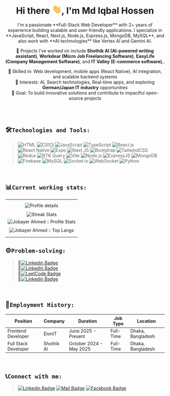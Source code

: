 <div>
  <h1 align="center">
    Hi there <img src="https://raw.githubusercontent.com/ABSphreak/ABSphreak/master/gifs/Hi.gif" width="30px" height="30px">, I'm Md Iqbal Hossen
  </h1>
  <div align="center" text-align= "justify">
   I'm a passionate **Full-Stack Web Developer** with 2+ years of experience building scalable and user-friendly applications.  
I specialize in **JavaScript, React, Next.js, Node.js, Express.js, MongoDB, MySQL**, and also work with **AI technologies** like Vertex AI and Gemini AI.  

🚀 Projects I've worked on include **Shothik AI (AI-powered writing assistant)**, **Workdear (Micro Job Freelancing Software)**, **EasyLife (Company Management Software)**, and **IT Valley (E-commerce software)**,.  

🔹 Skilled in: Web development, mobile apps (React Native), AI integration, and scalable backend systems  
🔹 Interests: AI, Search technologies, Real-time apps, and exploring **German/Japan IT industry** opportunities  
🔹 Goal: To build innovative solutions and contribute to impactful open-source projects  
  </div>
  <br />
<div>

<br/>

## 🛠️`Technologies and Tools:`
> ![HTML](https://img.shields.io/badge/HTML5-E34F26?style=flat-square&logo=html5&logoColor=white)
> ![CSS3](https://img.shields.io/badge/CSS3-1572B6?style=flat-square&logo=css3&logoColor=white)
> ![JavaScript](https://img.shields.io/badge/JavaScript-F7DF1E?style=flat-square&logo=javascript&logoColor=black)
> ![TypeScript](https://img.shields.io/badge/TypeScript-007ACC?style=flat-square&logo=typescript&logoColor=white)
> ![React.js](https://img.shields.io/badge/React.js-0081CB?style=flat-square&logo=react&logoColor=61DAFB)
> ![React Native](https://img.shields.io/badge/-React%20Native-blue?style=flat-square&logo=react&logoColor=white)
> ![Expo](https://img.shields.io/badge/Expo-blue?style=flat-square&logo=expo&logoColor=white)
> ![Next JS](https://img.shields.io/badge/Next-black?style=flat-square&logo=next.js&logoColor=white)
> ![Bootstrap](https://img.shields.io/badge/Bootstrap-563D7C?style=flat-square&logo=bootstrap&logoColor=white)
> ![TailwindCSS](https://img.shields.io/badge/Tailwind_CSS-38B2AC?style=flat-square&logo=tailwind-css&logoColor=white)
> ![Redux](https://img.shields.io/badge/Redux-593D88?style=flat-square&logo=redux&logoColor=white)
> ![RTK Query](https://img.shields.io/badge/-RTK%20Query-FF4154?style=flat-square&logo=redux&logoColor=white)
> ![Vite](https://img.shields.io/badge/Vite-593D88?style=flat-square&logo=vite&logoColor=white)
> ![Node.js](https://img.shields.io/badge/Node.js-43853D?style=flat-square&logo=node.js&logoColor=white)
> ![ExpressJS](https://img.shields.io/badge/Express.js-404D59?style=flat-square)
> ![MongoDB](https://img.shields.io/badge/MongoDB-4EA94B?style=flat-square&logo=mongodb&logoColor=white)
> ![Firebase](https://img.shields.io/badge/firebase-%23039BE5.svg?style=flat-square&logo=firebase)
> ![MySQL](https://img.shields.io/badge/mysql-f5f5f5.svg?style=flat-square&logo=mysql)
> ![Socket.io](https://img.shields.io/badge/Socket.io-010101?style=flat-square&logo=socket.io&logoColor=white)
> ![WebSocket](https://img.shields.io/badge/WebSocket-010101?style=flat-square&logo=websocket&logoColor=white)
> ![Python](https://img.shields.io/badge/Python-blue?style=flat-square&logo=python&logoColor=ffde57)
<br/>

## 📊`Current working stats:`
<div align="center">
  <table align="center" width="100%" style="max-width: 800px; margin: auto;">
    <tr>
      <td align="center" style="padding: 10px;">
        <img
          style="max-width: 100%; height: auto;"
          src="http://github-profile-summary-cards.vercel.app/api/cards/profile-details?username=iqbalhossen0483&theme=transparent"
          alt="Profile details"
        />
      </td>
    </tr>
    <tr>
      <td colspan="2" align="center">
        <img
          style="max-width: 100%; height: auto;"
          src="https://github-readme-streak-stats.herokuapp.com?user=iqbalhossen0483&theme=blue-green&hide_border=true"
          alt="Streak Stats"
        />
      </td>
    </tr>
    <tr>
      <td colspan="2" align="center">
        <div style="display: flex; flex-direction: column; align-items: center;">
          <img
          style="max-width: 100%; height: auto;"
          alt="Jobayer Ahmed :: Profile Stats"
          src="https://github-readme-stats.vercel.app/api?username=iqbalhossen0483&theme=blue-green&show_icons=true&count_private=true&hide_border=true"
        />
          <img
            style="max-width: 100%; height: auto; margin: 10px 0;"
            alt="Jobayer Ahmed :: Top Langs"
            src="https://github-readme-stats.vercel.app/api/top-langs/?username=iqbalhossen0483&langs_count=20&theme=blue-green&layout=compact&hide=html&hide_border=true"
          />
        </div>
      </td>
    </tr>
  </table>
</div>

 <!--
## 🌟`Contributions:`
  + [![Linkedin Badge](https://img.shields.io/badge/Kubernetes%20Community%20Day%20(KCD)%20Dhaka%202024-red)](https://kcddhaka.org/)  <br/>
     · Created dashboard forms for tickets, orders, profiles, coupons, and participants, with validation and CRUD operations. <br/>
     · Dynamically displayed 'Keynote Speaker' and 'Event Speakers' data in the UI. <br/>
     · [![Github](https://img.shields.io/badge/Github-red)](https://github.com/Neamul01/kcd-landing) <br/>
     
  + [![Linkedin Badge](https://img.shields.io/badge/Appbrews-blue)](https://www.appbrews.co/)  <br/>
     · Appbrews is a Next.js boilerplate template for high-quality web applications. <br/>
     · Contributed to the creation of a blog and an about page and addressed various minor issues to ensure optimal functionality. <br/>
     · Dynamically displayed 'Keynote Speaker' and 'Event Speakers' data in the UI. <br/>
     · [![Github](https://img.shields.io/badge/Github-blue)](https://github.com/rejaulkariim/appbrews.bp) [![Product-hunt](https://img.shields.io/badge/Product%20hunt-blue)](https://www.producthunt.com/products/app-brews?utm_source=badge-featured&utm_medium=badge#app-brews) [![Micro-launch](https://img.shields.io/badge/Micro%20launch-blue)](https://microlaunch.net/p/appbrews) <br/> -->
    
 <!-- + [Brew Haven - Coffee-shop website](https://github.com/rejaulkariim/brew-haven) <br/>
     · Contributed to the creation of a blog and an about page. <br/>
     · [Github](https://github.com/rejaulkariim/brew-haven) 
     
 <br />
     -->
     
<!--
## 🏆`GitHub Trophies:`
![](https://github-profile-trophy.vercel.app/?username=jobayer109&theme=dark_lover&no-bg=true&margin-w=4&column=7&no-frame=false)
-->
  
## ⚙️`Problem-solving:`

   > 🔸[![Linkedin Badge](https://img.shields.io/badge/Hacker-Rank%20-%20green)](https://www.hackerrank.com/profile/iqbalhossen60483)  
   > 🔸[![Linkedin Badge](https://img.shields.io/badge/Code%20wars%20-%20red)](https://www.codewars.com/users/iqbalhossen0483)  
   > 🔸[![LeetCode Badge](https://img.shields.io/badge/LeetCode-Profile-orange)](https://leetcode.com/u/iqbalhossen0483/)  
   > 🔸[![Linkedin Badge](https://img.shields.io/badge/Stack%20overflow-orange)](https://stackoverflow.com/users/28870343/md-iqbal-hossen?tab=profile)


<br/>

## 🎀`Employment History:`
| Position              | Company                           | Duration             | Job Type           |  Location           |
| --------------------- | --------------------------------- | -------------------- | ------------------ | --------------------|
| Frontend Developer    | ElonIT       | June 2025 - Present  | Full-Time          | Dhaka, Bangladesh    |
| Full Stack Developer    | Shothik AI       | October 2024 - May 2025  | Full-Time          | Dhaka, Bangladesh    |

<br/>

## 📞`Connect with me:`
>   [![Linkedin Badge](https://img.shields.io/badge/LinkedIn-0077B5?style=for-the-badge&logo=linkedin&logoColor=white)](https://www.linkedin.com/in/md-iqbal-hossen0483/) 
 >  [![Mail Badge](https://img.shields.io/badge/Gmail-D14836?style=for-the-badge&logo=gmail&logoColor=white)](mailto:iqbalhossen60483@gmail.com) 
  > [![Facebook Badge](https://img.shields.io/badge/Facebook-1877F2?style=for-the-badge&logo=facebook&logoColor=white)](https://www.facebook.com/profile.php?id=100009923686402) 

<br/>
